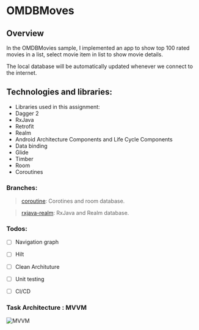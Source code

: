 # OMDBMoves
## Overview

In the OMDBMovies sample, I implemented an app to show top 100 rated movies in a list, select movie item in list to show movie details.

The local database will be automatically updated whenever we connect to the internet. 


## Technologies and libraries:
* Libraries used in this assignment: 
* Dagger 2
* RxJava
* Retrofit
* Realm
* Android Architecture Components and Life Cycle Components
* Data binding
* Glide
* Timber
* Room
* Coroutines 

### Branches: 

> [coroutine](https://github.com/khaled-qasem/OMDBMoves/tree/coroutine): Corotines and room database.

> [rxjava-realm](https://github.com/khaled-qasem/OMDBMoves/tree/rxjava-realm): RxJava and Realm database.


### Todos: 
- [ ] Navigation graph
- [ ] Hilt
- [ ] Clean Archituture
- [ ] Unit testing 
- [ ] CI/CD



### Task Architecture : MVVM

![MVVM](https://i.pinimg.com/originals/fd/d4/db/fdd4db19bd565797ecd61a3abddaa421.png)
